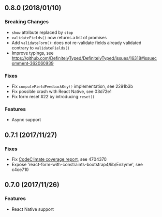 ## 0.8.0 (2018/01/10)

### Breaking Changes

- `show` attribute replaced by `stop`
- `validateFields()` now returns a list of promises
- Add `validateForm()`: does not re-validate fields already validated contrary to `validateFields()`
- Improve typings, see https://github.com/DefinitelyTyped/DefinitelyTyped/issues/16318#issuecomment-362060939

### Fixes

- Fix `computeFieldFeedbackKey()` implementation, see 2291b3b
- Fix possible crash with React Native, see 03d72e1
- Fix form reset #22 by introducing `reset()`

### Features

- Async support

## 0.7.1 (2017/11/27)

### Fixes

- Fix [CodeClimate coverage report](https://codeclimate.com/github/tkrotoff/react-form-with-constraints), see 4704370
- Expose 'react-form-with-constraints-bootstrap4/lib/Enzyme', see c4ce710

## 0.7.0 (2017/11/26)

### Features

- React Native support
